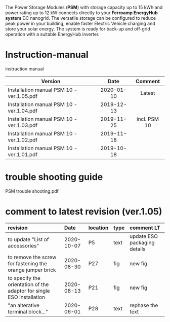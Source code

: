 The Power Storage Modules (**PSM**) with storage capacity up to 15 kWh and power rating up to 12 kW connects directly to your **Ferroamp EnergyHub system** DC nanogrid. The versatile storage can be configured to reduce peak power in your building, enable faster Electric Vehicle charging and store your solar energy. The system is ready for back-up and off-grid operation with a suitable EnergyHub inverter. 

# Instruction-manual
instruction manual 

| Version     | Date       | Comment | 
| ------------- |:-------------:|:------------:|
| Installation manual PSM 10 - ver.1.05.pdf   | 2020-01-10 | Latest | 
| Installation manual PSM 10 - ver.1.04.pdf   | 2019-12-13 |    |
| Installation manual PSM 10 - ver.1.03.pdf   | 2019-11-25 |incl. PSM 10|
| Installation manual PSM 10 - ver.1.02.pdf   | 2019-11-18 |    |
| Installation manual PSM 10 - ver.1.01.pdf   | 2019-10-18 |    |

# trouble shooting guide 

PSM trouble shooting.pdf

# comment to latest revision (ver.1.05)

| revision     | Date       | location | type| comment LT|
|:------------- |:-------------|:------------|:-----------|:----------|
| to update "List of accessories"   | 2020-10-07 | P5 | text | update ESO packaging details|
| to remove the screw for fastening the orange jumper brick   | 2020-08-30 | P27 | fig | new fig|
| to specify the orientation of the adaptor for single ESO installation  | 2020-08-13 | P21 | fig | new fig|
| "an alterative terminal block..."   | 2020-06-01 | P28 | text | rephase the text|

